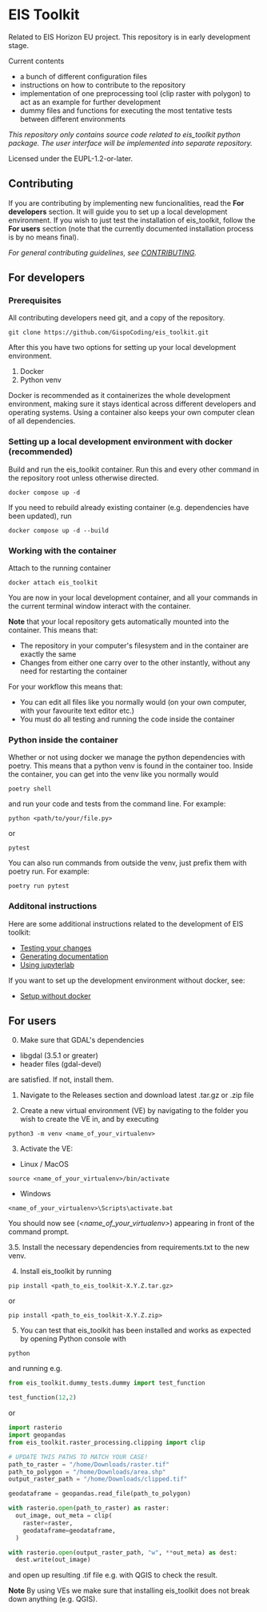 # EIS Toolkit

Related to EIS Horizon EU project. This repository is in early development stage.

Current contents
- a bunch of different configuration files
- instructions on how to contribute to the repository
- implementation of one preprocessing tool (clip raster with polygon) to act as an example for further development
- dummy files and functions for executing the most tentative tests between different environments

*This repository only contains source code related to eis_toolkit python package. The user interface will be implemented into separate repository.*

Licensed under the EUPL-1.2-or-later.

## Contributing

If you are contributing by implementing new funcionalities, read the **For developers** section. It will guide you to set up a local development environment. If you wish to just test the installation of eis_toolkit, follow the **For users** section (note that the currently documented installation process is by no means final).

*For general contributing guidelines, see [CONTRIBUTING](./CONTRIBUTING.md).*

## For developers

### Prerequisites

All contributing developers need git, and a copy of the repository.

```console
git clone https://github.com/GispoCoding/eis_toolkit.git
```

After this you have two options for setting up your local development environment.
1. Docker
2. Python venv

Docker is recommended as it containerizes the whole development environment, making sure it stays identical across different developers and operating systems. Using a container also keeps your own computer clean of all dependencies.

### Setting up a local development environment with docker (recommended)
Build and run the eis_toolkit container. Run this and every other command in the repository root unless otherwise directed.

```console
docker compose up -d
```

If you need to rebuild already existing container (e.g. dependencies have been updated), run

```console
docker compose up -d --build
```

### Working with the container

Attach to the running container

```console
docker attach eis_toolkit
```

You are now in your local development container, and all your commands in the current terminal window interact with the container.

**Note** that your local repository gets automatically mounted into the container. This means that:
- The repository in your computer's filesystem and in the container are exactly the same
- Changes from either one carry over to the other instantly, without any need for restarting the container

For your workflow this means that:
- You can edit all files like you normally would (on your own computer, with your favourite text editor etc.)
- You must do all testing and running the code inside the container

### Python inside the container

Whether or not using docker we manage the python dependencies with poetry. This means that a python venv is found in the container too. Inside the container, you can get into the venv like you normally would

```console
poetry shell
```

and run your code and tests from the command line. For example:

```console
python <path/to/your/file.py>
```

or

```console
pytest
```

You can also run commands from outside the venv, just prefix them with poetry run. For example:

```console
poetry run pytest
```

### Additonal instructions

Here are some additional instructions related to the development of EIS toolkit:
- [Testing your changes](./instructions/testing.md)
- [Generating documentation](./instructions/generating_documentation.md)
- [Using jupyterlab](./instructions/using_jupyterlab.md)

If you want to set up the development environment without docker, see:
- [Setup without docker](./instructions/dev_setup_without_docker.md)

## For users

0. Make sure that GDAL's dependencies
  - libgdal (3.5.1 or greater)
  - header files (gdal-devel)

are satisfied. If not, install them.

1. Navigate to the Releases section and download latest .tar.gz or .zip file

2. Create a new virtual environment (VE) by navigating to the folder you wish to create the VE in, and by executing

```console
python3 -m venv <name_of_your_virtualenv>
```

3. Activate the VE:

- Linux / MacOS

```console
source <name_of_your_virtualenv>/bin/activate
```

- Windows

```console
<name_of_your_virtualenv>\Scripts\activate.bat
```

You should now see (*<name_of_your_virtualenv>*) appearing in front of the command prompt.

3.5. Install the necessary dependencies from requirements.txt to the new venv.

4. Install eis_toolkit by running

```console
pip install <path_to_eis_toolkit-X.Y.Z.tar.gz>
```

or

```console
pip install <path_to_eis_toolkit-X.Y.Z.zip>
```

5. You can test that eis_toolkit has been installed and works as expected by opening Python console with

```console
python
```

and running e.g.

```python
from eis_toolkit.dummy_tests.dummy import test_function

test_function(12,2)
```

or

```python
import rasterio
import geopandas
from eis_toolkit.raster_processing.clipping import clip

# UPDATE THIS PATHS TO MATCH YOUR CASE!
path_to_raster = "/home/Downloads/raster.tif"
path_to_polygon = "/home/Downloads/area.shp"
output_raster_path = "/home/Downloads/clipped.tif"

geodataframe = geopandas.read_file(path_to_polygon)

with rasterio.open(path_to_raster) as raster:
  out_image, out_meta = clip(
    raster=raster,
    geodataframe=geodataframe,
  )

with rasterio.open(output_raster_path, "w", **out_meta) as dest:
  dest.write(out_image)
```

and open up resulting .tif file e.g. with QGIS to check the result.

**Note** By using VEs we make sure that installing eis_toolkit does not break down anything (e.g. QGIS).
